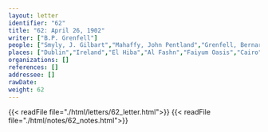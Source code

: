 ```yaml
---
layout: letter
identifier: "62"
title: "62: April 26, 1902"
writer: ["B.P. Grenfell"]
people: ["Smyly, J. Gilbart","Mahaffy, John Pentland","Grenfell, Bernard Pyne"]
places: ["Dublin","Ireland","El Hiba","Al Fashn","Faiyum Oasis","Cairo","England"]
organizations: []
references: []
addressee: []
rawDate: 
weight: 62
---
```

{{< readFile file="./html/letters/62_letter.html">}}
{{< readFile file="./html/notes/62_notes.html">}}